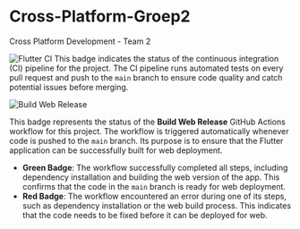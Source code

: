 # Cross-Platform-Groep2
Cross Platform Development - Team 2 

![Flutter CI](https://github.com/Renas-dev/Cross-Platform-Groep2/actions/workflows/flutter-ci.yml/badge.svg)
This badge indicates the status of the continuous integration (CI) pipeline for the project. The CI pipeline runs automated tests on every pull request and push to the `main` branch to ensure code quality and catch potential issues before merging.

![Build Web Release](https://github.com/Renas-dev/Cross-Platform-Groep2/actions/workflows/release-web.yml/badge.svg)

This badge represents the status of the **Build Web Release** GitHub Actions workflow for this project. The workflow is triggered automatically whenever code is pushed to the `main` branch. Its purpose is to ensure that the Flutter application can be successfully built for web deployment.

- **Green Badge**: The workflow successfully completed all steps, including dependency installation and building the web version of the app. This confirms that the code in the `main` branch is ready for web deployment.
- **Red Badge**: The workflow encountered an error during one of its steps, such as dependency installation or the web build process. This indicates that the code needs to be fixed before it can be deployed for web.

